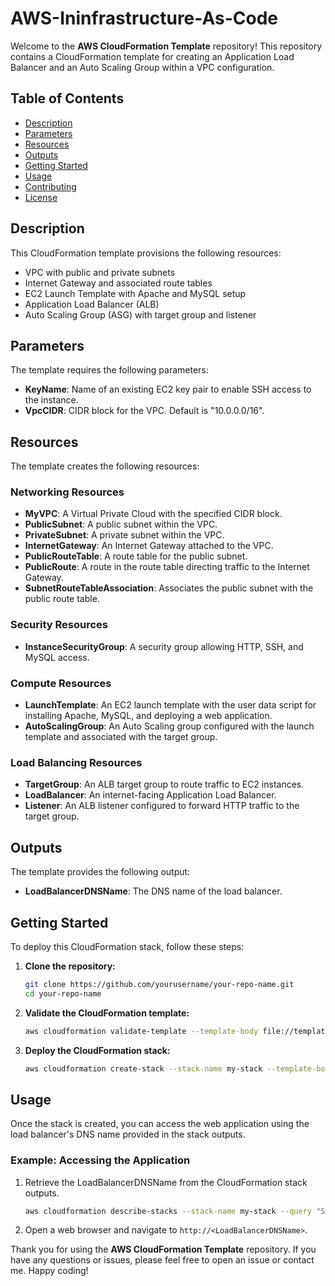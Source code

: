 # AWS-Ininfrastructure-As-Code

Welcome to the **AWS CloudFormation Template** repository! This repository contains a CloudFormation template for creating an Application Load Balancer and an Auto Scaling Group within a VPC configuration.

## Table of Contents
- [Description](#description)
- [Parameters](#parameters)
- [Resources](#resources)
- [Outputs](#outputs)
- [Getting Started](#getting-started)
- [Usage](#usage)
- [Contributing](#contributing)
- [License](#license)

## Description
This CloudFormation template provisions the following resources:
- VPC with public and private subnets
- Internet Gateway and associated route tables
- EC2 Launch Template with Apache and MySQL setup
- Application Load Balancer (ALB)
- Auto Scaling Group (ASG) with target group and listener

## Parameters
The template requires the following parameters:

- **KeyName**: Name of an existing EC2 key pair to enable SSH access to the instance.
- **VpcCIDR**: CIDR block for the VPC. Default is "10.0.0.0/16".

## Resources
The template creates the following resources:

### Networking Resources
- **MyVPC**: A Virtual Private Cloud with the specified CIDR block.
- **PublicSubnet**: A public subnet within the VPC.
- **PrivateSubnet**: A private subnet within the VPC.
- **InternetGateway**: An Internet Gateway attached to the VPC.
- **PublicRouteTable**: A route table for the public subnet.
- **PublicRoute**: A route in the route table directing traffic to the Internet Gateway.
- **SubnetRouteTableAssociation**: Associates the public subnet with the public route table.

### Security Resources
- **InstanceSecurityGroup**: A security group allowing HTTP, SSH, and MySQL access.

### Compute Resources
- **LaunchTemplate**: An EC2 launch template with the user data script for installing Apache, MySQL, and deploying a web application.
- **AutoScalingGroup**: An Auto Scaling group configured with the launch template and associated with the target group.

### Load Balancing Resources
- **TargetGroup**: An ALB target group to route traffic to EC2 instances.
- **LoadBalancer**: An internet-facing Application Load Balancer.
- **Listener**: An ALB listener configured to forward HTTP traffic to the target group.

## Outputs
The template provides the following output:
- **LoadBalancerDNSName**: The DNS name of the load balancer.

## Getting Started
To deploy this CloudFormation stack, follow these steps:

1. **Clone the repository:**
   ```bash
   git clone https://github.com/yourusername/your-repo-name.git
   cd your-repo-name
   ```

2. **Validate the CloudFormation template:**
   ```bash
   aws cloudformation validate-template --template-body file://template.yml
   ```

3. **Deploy the CloudFormation stack:**
   ```bash
   aws cloudformation create-stack --stack-name my-stack --template-body file://template.yml --parameters ParameterKey=KeyName,ParameterValue=your-key-name ParameterKey=VpcCIDR,ParameterValue=10.0.0.0/16 --capabilities CAPABILITY_NAMED_IAM
   ```

## Usage
Once the stack is created, you can access the web application using the load balancer's DNS name provided in the stack outputs.

### Example: Accessing the Application
1. Retrieve the LoadBalancerDNSName from the CloudFormation stack outputs.
   ```bash
   aws cloudformation describe-stacks --stack-name my-stack --query "Stacks[0].Outputs[?OutputKey=='LoadBalancerDNSName'].OutputValue" --output text
   ```
2. Open a web browser and navigate to `http://<LoadBalancerDNSName>`.

Thank you for using the **AWS CloudFormation Template** repository. If you have any questions or issues, please feel free to open an issue or contact me. Happy coding!
